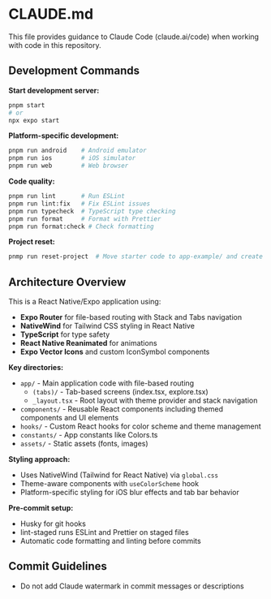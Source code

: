 # CLAUDE.md

This file provides guidance to Claude Code (claude.ai/code) when working with code in this repository.

## Development Commands

**Start development server:**

```bash
pnpm start
# or
npx expo start
```

**Platform-specific development:**

```bash
pnpm run android    # Android emulator
pnpm run ios        # iOS simulator
pnpm run web        # Web browser
```

**Code quality:**

```bash
pnpm run lint       # Run ESLint
pnpm run lint:fix   # Fix ESLint issues
pnpm run typecheck  # TypeScript type checking
pnpm run format     # Format with Prettier
pnpm run format:check # Check formatting
```

**Project reset:**

```bash
pnmp run reset-project  # Move starter code to app-example/ and create blank app/
```

## Architecture Overview

This is a React Native/Expo application using:

- **Expo Router** for file-based routing with Stack and Tabs navigation
- **NativeWind** for Tailwind CSS styling in React Native
- **TypeScript** for type safety
- **React Native Reanimated** for animations
- **Expo Vector Icons** and custom IconSymbol components

**Key directories:**

- `app/` - Main application code with file-based routing
  - `(tabs)/` - Tab-based screens (index.tsx, explore.tsx)
  - `_layout.tsx` - Root layout with theme provider and stack navigation
- `components/` - Reusable React components including themed components and UI elements
- `hooks/` - Custom React hooks for color scheme and theme management
- `constants/` - App constants like Colors.ts
- `assets/` - Static assets (fonts, images)

**Styling approach:**

- Uses NativeWind (Tailwind for React Native) via `global.css`
- Theme-aware components with `useColorScheme` hook
- Platform-specific styling for iOS blur effects and tab bar behavior

**Pre-commit setup:**

- Husky for git hooks
- lint-staged runs ESLint and Prettier on staged files
- Automatic code formatting and linting before commits

## Commit Guidelines

- Do not add Claude watermark in commit messages or descriptions
